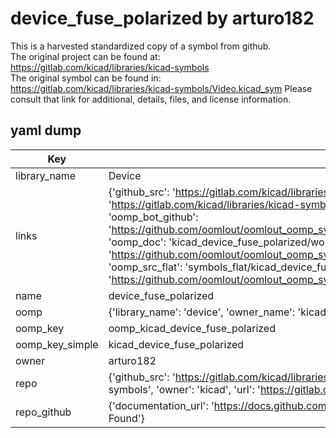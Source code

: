 # device_fuse_polarized by arturo182  
This is a harvested standardized copy of a symbol from github.  
The original project can be found at:  
https://gitlab.com/kicad/libraries/kicad-symbols  
The original symbol can be found in:
https://gitlab.com/kicad/libraries/kicad-symbols/Video.kicad_sym
Please consult that link for additional, details, files, and license information.  
## yaml dump  
| Key | Value |  
| --- | --- |  
| library_name | Device |  
| links | {'github_src': 'https://gitlab.com/kicad/libraries/kicad-symbols/Video.kicad_sym', 'github_src_repo': 'https://gitlab.com/kicad/libraries/kicad-symbols', 'oomp_bot': 'kicad_device_fuse_polarized/working', 'oomp_bot_github': 'https://github.com/oomlout/oomlout_oomp_symbol_bot/tree/main/kicad_device_fuse_polarized/working', 'oomp_doc': 'kicad_device_fuse_polarized/working', 'oomp_doc_github': 'https://github.com/oomlout/oomlout_oomp_symbol_doc/tree/main/kicad_device_fuse_polarized/working', 'oomp_src_flat': 'symbols_flat/kicad_device_fuse_polarized/working', 'oomp_src_flat_github': 'https://github.com/oomlout/oomlout_oomp_symbol_src/tree/main/kicad_device_fuse_polarized/working'} |  
| name | device_fuse_polarized |  
| oomp | {'library_name': 'device', 'owner_name': 'kicad', 'symbol_name': 'device_fuse_polarized'} |  
| oomp_key | oomp_kicad_device_fuse_polarized |  
| oomp_key_simple | kicad_device_fuse_polarized |  
| owner | arturo182 |  
| repo | {'github_src': 'https://gitlab.com/kicad/libraries/kicad-symbols/Video.kicad_sym', 'name': 'libraries/kicad-symbols', 'owner': 'kicad', 'url': 'https://gitlab.com/kicad/libraries/kicad-symbols'} |  
| repo_github | {'documentation_url': 'https://docs.github.com/rest/repos/repos#get-a-repository', 'message': 'Not Found'} |  

